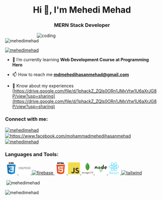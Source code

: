 <h1 align="center">Hi 👋, I'm Mehedi Mehad</h1>
<h3 align="center">MERN Stack Developer</h3>

<img align= "right" alt="coding" width="400" src="https://raw.githubusercontent.com/TheDudeThatCode/TheDudeThatCode/master/Assets/Designer.gif" >

<p align="left"> <img src="https://komarev.com/ghpvc/?username=mehedimehad&label=Profile%20views&color=0e75b6&style=flat" alt="mehedimehad" /> </p>

<p align="left"> <a href="https://twitter.com/mehedimehad" target="blank"><img src="https://img.shields.io/twitter/follow/mehedimehad?logo=twitter&style=for-the-badge" alt="mehedimehad" /></a> </p>

- 🌱 I’m currently learning **Web Development Course at Programming Hero**

- 📫 How to reach me **mdmehedihasanmehad@gmail.com**

- 📄 Know about my experiences [https://drive.google.com/file/d/1phackZ_ZQls0ORn1JMxVtw1U6aXrJG8P/view?usp=sharing](https://drive.google.com/file/d/1phackZ_ZQls0ORn1JMxVtw1U6aXrJG8P/view?usp=sharing)

<h3 align="left">Connect with me:</h3>
<p align="left">
<a href="https://twitter.com/mehedimehad" target="blank"><img align="center" src="https://raw.githubusercontent.com/rahuldkjain/github-profile-readme-generator/master/src/images/icons/Social/twitter.svg" alt="mehedimehad" height="30" width="40" /></a>
<a href="https://fb.com/https://www.facebook.com/mohammadmehedihasanmehad" target="blank"><img align="center" src="https://raw.githubusercontent.com/rahuldkjain/github-profile-readme-generator/master/src/images/icons/Social/facebook.svg" alt="https://www.facebook.com/mohammadmehedihasanmehad" height="30" width="40" /></a>
<a href="https://instagram.com/mehedimehad" target="blank"><img align="center" src="https://raw.githubusercontent.com/rahuldkjain/github-profile-readme-generator/master/src/images/icons/Social/instagram.svg" alt="mehedimehad" height="30" width="40" /></a>
</p>

<h3 align="left">Languages and Tools:</h3>
<p align="left"> <a href="https://www.w3schools.com/css/" target="_blank" rel="noreferrer"> <img src="https://raw.githubusercontent.com/devicons/devicon/master/icons/css3/css3-original-wordmark.svg" alt="css3" width="40" height="40"/> </a> <a href="https://expressjs.com" target="_blank" rel="noreferrer"> <img src="https://raw.githubusercontent.com/devicons/devicon/master/icons/express/express-original-wordmark.svg" alt="express" width="40" height="40"/> </a> <a href="https://firebase.google.com/" target="_blank" rel="noreferrer"> <img src="https://www.vectorlogo.zone/logos/firebase/firebase-icon.svg" alt="firebase" width="40" height="40"/> </a> <a href="https://www.w3.org/html/" target="_blank" rel="noreferrer"> <img src="https://raw.githubusercontent.com/devicons/devicon/master/icons/html5/html5-original-wordmark.svg" alt="html5" width="40" height="40"/> </a> <a href="https://developer.mozilla.org/en-US/docs/Web/JavaScript" target="_blank" rel="noreferrer"> <img src="https://raw.githubusercontent.com/devicons/devicon/master/icons/javascript/javascript-original.svg" alt="javascript" width="40" height="40"/> </a> <a href="https://www.mongodb.com/" target="_blank" rel="noreferrer"> <img src="https://raw.githubusercontent.com/devicons/devicon/master/icons/mongodb/mongodb-original-wordmark.svg" alt="mongodb" width="40" height="40"/> </a> <a href="https://nodejs.org" target="_blank" rel="noreferrer"> <img src="https://raw.githubusercontent.com/devicons/devicon/master/icons/nodejs/nodejs-original-wordmark.svg" alt="nodejs" width="40" height="40"/> </a> <a href="https://reactjs.org/" target="_blank" rel="noreferrer"> <img src="https://raw.githubusercontent.com/devicons/devicon/master/icons/react/react-original-wordmark.svg" alt="react" width="40" height="40"/> </a> <a href="https://tailwindcss.com/" target="_blank" rel="noreferrer"> <img src="https://www.vectorlogo.zone/logos/tailwindcss/tailwindcss-icon.svg" alt="tailwind" width="40" height="40"/> </a> </p>

<p>&nbsp;<img align="center" src="https://github-readme-stats.vercel.app/api?username=mehedimehad&show_icons=true&locale=en" alt="mehedimehad" /></p>

<p><img align="center" src="https://github-readme-streak-stats.herokuapp.com/?user=mehedimehad&" alt="mehedimehad" /></p>
